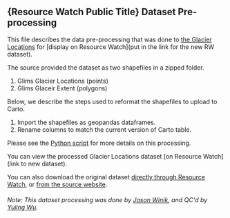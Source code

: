 ## {Resource Watch Public Title} Dataset Pre-processing
This file describes the data pre-processing that was done to [the Glacier Locations](http://glims.colorado.edu/glacierdata/) for [display on Resource Watch](put in the link for the new RW dataset).

The source provided the dataset as two shapefiles in a zipped folder. 

1. Glims Glacier Locations (points)
2. Glims Glaceir Extent (polygons)

Below, we describe the steps used to reformat the shapefiles to upload to Carto.

1. Import the shapefiles as geopandas dataframes.
2. Rename columns to match the current version of Carto table.


Please see the [Python script](https://github.com/resource-watch/data-pre-processing/tree/master/cli_017_rw2_glacier_locations/cli_017_rw2_glacier_locations_processing.py) for more details on this processing.

You can view the processed Glacier Locations dataset [on Resource Watch](link to new dataset).

You can also download the original dataset [directly through Resource Watch](https://wri-public-data.s3.amazonaws.com/resourcewatch/cli_017_glacier_extent.zip), or [from the source website](http://www.glims.org/download/).

###### Note: This dataset processing was done by [Jason Winik](https://www.wri.org/profile/jason-winik), and QC'd by [Yujing Wu](https://www.wri.org/profile/yujing-wu).

